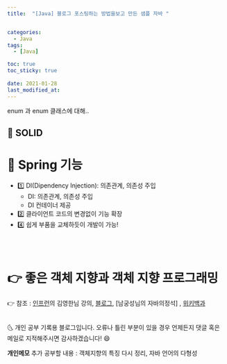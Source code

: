 ```yaml
---
title:  "[Java] 블로그 포스팅하는 방법을보고 만든 샘플 자바 "


categories:
  - Java
tags:
  - [Java]

toc: true
toc_sticky: true
 
date: 2021-01-28
last_modified_at: 
---
```

 enum 과 enum 클래스에 대해..
## 📌 SOLID 

# 🚀 Spring 기능

- 1️⃣ DI(Dipendency Injection): 의존관계, 의존성 주입
    - DI: 의존관계, 의존성 주입
    - DI 컨테이너 제공
- 2️⃣ 클라이언트 코드의 변경없이 기능 확장
- 4️⃣ 쉽게 부품을 교체하듯이 개발이 가능!
<br>
<br>

# 👉 좋은 객체 지향과 객체 지향 프로그래밍


👉 참조 : [인프런](https://www.inflearn.com/)의 김영한님 강의, [블로그](https://jaeyeong951.medium.com/%EA%B0%9D%EC%B2%B4%EC%A7%80%ED%96%A5-5%EC%9B%90%EC%B9%99-solid-ac7d4d660f4d), [남궁성님의 자바의정석] , [위키백과](https://ko.wikipedia.org/wiki/SOLID_%EA%B0%9D%EC%B2%B4_%EC%A7%80%ED%96%A5_%EC%84%A4%EA%B3%84)

<br>
🌜 개인 공부 기록용 블로그입니다. 오류나 틀린 부분이 있을 경우 
언제든지 댓글 혹은 메일로 지적해주시면 감사하겠습니다! 😄
<br>

**개인메모** 
추가 공부할 내용 : 객체지향의 특징 다시 정리, 자바 언어의 다형성 